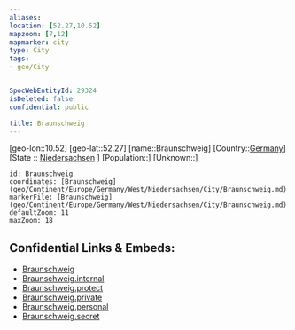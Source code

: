 ```yaml
---
aliases: 
location: [52.27,10.52]
mapzoom: [7,12] 
mapmarker: city 
type: City
tags:
- geo/City


SpocWebEntityId: 29324
isDeleted: false
confidential: public

title: Braunschweig
---
```

[geo-lon::10.52]
[geo-lat::52.27]
[name::Braunschweig]
[Country::[Germany](geo/Continent/Europe/Germany.md)]
[State :: [Niedersachsen](geo/Continent/Europe/Germany/West/Niedersachsen.md) ]
[Population::]
[Unknown::]


```leaflet
id: Braunschweig
coordinates: [Braunschweig](geo/Continent/Europe/Germany/West/Niedersachsen/City/Braunschweig.md)
markerFile: [Braunschweig](geo/Continent/Europe/Germany/West/Niedersachsen/City/Braunschweig.md)
defaultZoom: 11 
maxZoom: 18
```


## Confidential Links & Embeds: 
- [Braunschweig](../../../../../../../../_public/geo/Continent/Europe/Germany/West/Niedersachsen/City/Braunschweig.md) 
- [Braunschweig.internal](../../../../../../../../_internal/geo/Continent/Europe/Germany/West/Niedersachsen/City/Braunschweig.internal.md) 
- [Braunschweig.protect](../../../../../../../../_protect/geo/Continent/Europe/Germany/West/Niedersachsen/City/Braunschweig.protect.md) 
- [Braunschweig.private](../../../../../../../../_private/geo/Continent/Europe/Germany/West/Niedersachsen/City/Braunschweig.private.md) 
- [Braunschweig.personal](../../../../../../../../_personal/geo/Continent/Europe/Germany/West/Niedersachsen/City/Braunschweig.personal.md) 
- [Braunschweig.secret](../../../../../../../../_secret/geo/Continent/Europe/Germany/West/Niedersachsen/City/Braunschweig.secret.md) 
